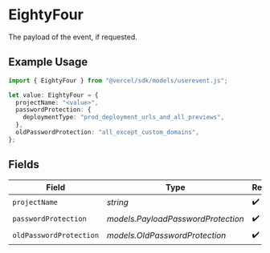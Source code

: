 # EightyFour

The payload of the event, if requested.

## Example Usage

```typescript
import { EightyFour } from "@vercel/sdk/models/userevent.js";

let value: EightyFour = {
  projectName: "<value>",
  passwordProtection: {
    deploymentType: "prod_deployment_urls_and_all_previews",
  },
  oldPasswordProtection: "all_except_custom_domains",
};
```

## Fields

| Field                              | Type                               | Required                           | Description                        |
| ---------------------------------- | ---------------------------------- | ---------------------------------- | ---------------------------------- |
| `projectName`                      | *string*                           | :heavy_check_mark:                 | N/A                                |
| `passwordProtection`               | *models.PayloadPasswordProtection* | :heavy_check_mark:                 | N/A                                |
| `oldPasswordProtection`            | *models.OldPasswordProtection*     | :heavy_check_mark:                 | N/A                                |